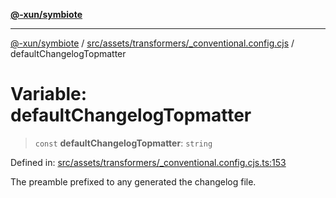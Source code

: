 [**@-xun/symbiote**](../../../../../README.md)

***

[@-xun/symbiote](../../../../../README.md) / [src/assets/transformers/\_conventional.config.cjs](../README.md) / defaultChangelogTopmatter

# Variable: defaultChangelogTopmatter

> `const` **defaultChangelogTopmatter**: `string`

Defined in: [src/assets/transformers/\_conventional.config.cjs.ts:153](https://github.com/Xunnamius/symbiote/blob/559506ed93a747d618979a74bc2b1db446959ba9/src/assets/transformers/_conventional.config.cjs.ts#L153)

The preamble prefixed to any generated the changelog file.
